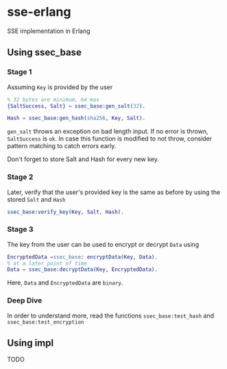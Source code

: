 # sse-erlang
SSE implementation in Erlang

## Using ssec_base
### Stage 1
Assuming ```Key``` is provided by the user
```erlang
% 32 bytes are minimum, 64 max
{SaltSuccess, Salt} = ssec_base:gen_salt(32).

Hash = ssec_base:gen_hash(sha256, Key, Salt).
```
```gen_salt``` throws an exception on bad length input. If no error is thrown, ```SaltSuccess``` is ```ok```. In case this function is modified to not throw, consider pattern matching to catch errors early.

 Don't forget to store Salt and Hash for every new key.

### Stage 2
Later, verify that the user's provided key is the same as before by using the stored ```Salt``` and ```Hash```
```erlang
ssec_base:verify_key(Key, Salt, Hash).
```
### Stage 3
The key from the user can be used to encrypt or decrypt ```Data``` using
```erlang
EncryptedData =ssec_base: encryptData(Key, Data).
% at a later point of time
Data = ssec_base:decryptData(Key, EncryptedData).
```
Here, ```Data``` and ```EncryptedData``` are ```binary```.

### Deep Dive
In order to understand more, read the functions ```ssec_base:test_hash``` and ```ssec_base:test_encryption```

## Using impl
TODO
